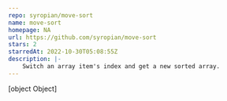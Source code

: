 ```yaml
---
repo: syropian/move-sort
name: move-sort
homepage: NA
url: https://github.com/syropian/move-sort
stars: 2
starredAt: 2022-10-30T05:08:55Z
description: |-
    Switch an array item's index and get a new sorted array.
---
```


[object Object]
